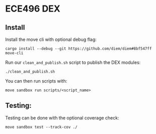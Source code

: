 # ECE496 DEX

## Install

Install the move cli with optional debug flag:
```
cargo install --debug --git https://github.com/diem/diem#8bf547ff move-cli
```
Run our `clean_and_publish.sh` script to publish the DEX modules:
```
./clean_and_publish.sh
```
You can then run scripts with:
```
move sandbox run scripts/<script_name>
```

## Testing:
Testing can be done with the optional coverage check:
```
move sandbox test --track-cov ./
```
